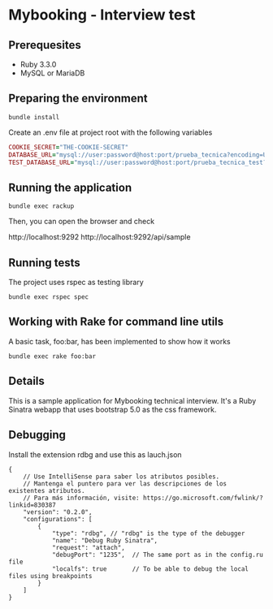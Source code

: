 # Mybooking - Interview test

## Prerequesites

- Ruby 3.3.0
- MySQL or MariaDB

## Preparing the environment
```
bundle install
````

Create an .env file at project root with the following variables

```ruby
COOKIE_SECRET="THE-COOKIE-SECRET"
DATABASE_URL="mysql://user:password@host:port/prueba_tecnica?encoding=UTF-8-MB4"
TEST_DATABASE_URL="mysql://user:password@host:port/prueba_tecnica_test?encoding=UTF-8-MB4"
```

## Running the application

```
bundle exec rackup
```

Then, you can open the browser and check

http://localhost:9292
http://localhost:9292/api/sample

## Running tests

The project uses rspec as testing library

````
bundle exec rspec spec
````

## Working with Rake for command line utils

A basic task, foo:bar, has been implemented to show how it works

```
bundle exec rake foo:bar
```

## Details

This is a sample application for Mybooking technical interview. 
It's a Ruby Sinatra webapp that uses bootstrap 5.0 as the css framework.

## Debugging

Install the extension rdbg and use this as lauch.json

````
{
    // Use IntelliSense para saber los atributos posibles.
    // Mantenga el puntero para ver las descripciones de los existentes atributos.
    // Para más información, visite: https://go.microsoft.com/fwlink/?linkid=830387
    "version": "0.2.0",
    "configurations": [
        {
            "type": "rdbg", // "rdbg" is the type of the debugger
            "name": "Debug Ruby Sinatra",
            "request": "attach",
            "debugPort": "1235",  // The same port as in the config.ru file
            "localfs": true       // To be able to debug the local files using breakpoints
        }
    ]
}
````

